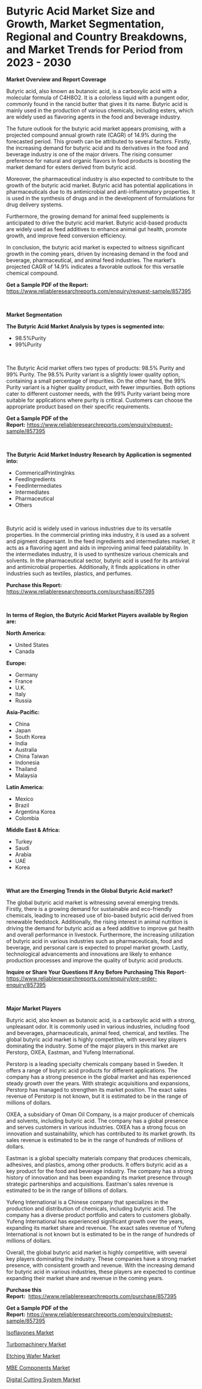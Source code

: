 <p><h1>Butyric Acid Market Size and Growth, Market Segmentation, Regional and Country Breakdowns, and Market Trends for Period from 2023 -  2030</h1></p><p><strong>Market Overview and Report Coverage</strong></p>
<p><p>Butyric acid, also known as butanoic acid, is a carboxylic acid with a molecular formula of C4H8O2. It is a colorless liquid with a pungent odor, commonly found in the rancid butter that gives it its name. Butyric acid is mainly used in the production of various chemicals, including esters, which are widely used as flavoring agents in the food and beverage industry.</p><p>The future outlook for the butyric acid market appears promising, with a projected compound annual growth rate (CAGR) of 14.9% during the forecasted period. This growth can be attributed to several factors. Firstly, the increasing demand for butyric acid and its derivatives in the food and beverage industry is one of the major drivers. The rising consumer preference for natural and organic flavors in food products is boosting the market demand for esters derived from butyric acid.</p><p>Moreover, the pharmaceutical industry is also expected to contribute to the growth of the butyric acid market. Butyric acid has potential applications in pharmaceuticals due to its antimicrobial and anti-inflammatory properties. It is used in the synthesis of drugs and in the development of formulations for drug delivery systems.</p><p>Furthermore, the growing demand for animal feed supplements is anticipated to drive the butyric acid market. Butyric acid-based products are widely used as feed additives to enhance animal gut health, promote growth, and improve feed conversion efficiency.</p><p>In conclusion, the butyric acid market is expected to witness significant growth in the coming years, driven by increasing demand in the food and beverage, pharmaceutical, and animal feed industries. The market's projected CAGR of 14.9% indicates a favorable outlook for this versatile chemical compound.</p></p>
<p><strong>Get a Sample PDF of the Report:</strong> <a href="https://www.reliableresearchreports.com/enquiry/request-sample/857395">https://www.reliableresearchreports.com/enquiry/request-sample/857395</a></p>
<p>&nbsp;</p>
<p><strong>Market Segmentation</strong></p>
<p><strong>The Butyric Acid Market Analysis by types is segmented into:</strong></p>
<p><ul><li>98.5%Purity</li><li>99%Purity</li></ul></p>
<p>&nbsp;</p>
<p><p>The Butyric Acid market offers two types of products: 98.5% Purity and 99% Purity. The 98.5% Purity variant is a slightly lower quality option, containing a small percentage of impurities. On the other hand, the 99% Purity variant is a higher quality product, with fewer impurities. Both options cater to different customer needs, with the 99% Purity variant being more suitable for applications where purity is critical. Customers can choose the appropriate product based on their specific requirements.</p></p>
<p><strong>Get a Sample PDF of the Report:</strong>&nbsp;<a href="https://www.reliableresearchreports.com/enquiry/request-sample/857395">https://www.reliableresearchreports.com/enquiry/request-sample/857395</a></p>
<p>&nbsp;</p>
<p><strong>The Butyric Acid Market Industry Research by Application is segmented into:</strong></p>
<p><ul><li>CommericalPrintingInks</li><li>FeedIngredients</li><li>FeedIntermediates</li><li>Intermediates</li><li>Pharmaceutical</li><li>Others</li></ul></p>
<p>&nbsp;</p>
<p><p>Butyric acid is widely used in various industries due to its versatile properties. In the commercial printing inks industry, it is used as a solvent and pigment dispersant. In the feed ingredients and intermediates market, it acts as a flavoring agent and aids in improving animal feed palatability. In the intermediates industry, it is used to synthesize various chemicals and solvents. In the pharmaceutical sector, butyric acid is used for its antiviral and antimicrobial properties. Additionally, it finds applications in other industries such as textiles, plastics, and perfumes.</p></p>
<p><strong>Purchase this Report:</strong>&nbsp; <a href="https://www.reliableresearchreports.com/purchase/857395">https://www.reliableresearchreports.com/purchase/857395</a></p>
<p>&nbsp;</p>
<p><strong>In terms of Region, the Butyric Acid Market Players available by Region are:</strong></p>
<p>
    <p> <strong> North America: </strong>
        <ul>
            <li>United States</li>
            <li>Canada</li>
        </ul>
        </p> 
    <p> <strong> Europe: </strong>
        <ul>
            <li>Germany</li>
            <li>France</li>
            <li>U.K.</li>
            <li>Italy</li>
            <li>Russia</li>
        </ul>
        </p> 
    <p> <strong> Asia-Pacific: </strong>
        <ul>
            <li>China</li>
            <li>Japan</li>
            <li>South Korea</li>
            <li>India</li>
            <li>Australia</li>
            <li>China Taiwan</li>
            <li>Indonesia</li>
            <li>Thailand</li>
            <li>Malaysia</li>
        </ul>
        </p> 
    <p> <strong> Latin America: </strong>
        <ul>
            <li>Mexico</li>
            <li>Brazil</li>
            <li>Argentina Korea</li>
            <li>Colombia</li>
        </ul>
        </p> 
    <p> <strong> Middle East & Africa: </strong>
        <ul>
            <li>Turkey</li>
            <li>Saudi</li>
            <li>Arabia</li>
            <li>UAE</li>
            <li>Korea</li>
        </ul>
    </p>
    </p>
<p>&nbsp;</p>
<p><strong>What are the Emerging Trends in the Global Butyric Acid market?</strong></p>
<p><p>The global butyric acid market is witnessing several emerging trends. Firstly, there is a growing demand for sustainable and eco-friendly chemicals, leading to increased use of bio-based butyric acid derived from renewable feedstock. Additionally, the rising interest in animal nutrition is driving the demand for butyric acid as a feed additive to improve gut health and overall performance in livestock. Furthermore, the increasing utilization of butyric acid in various industries such as pharmaceuticals, food and beverage, and personal care is expected to propel market growth. Lastly, technological advancements and innovations are likely to enhance production processes and improve the quality of butyric acid products.</p></p>
<p><strong>Inquire or Share Your Questions If Any Before Purchasing This Report</strong>- <a href="https://www.reliableresearchreports.com/enquiry/pre-order-enquiry/857395">https://www.reliableresearchreports.com/enquiry/pre-order-enquiry/857395</a></p>
<p>&nbsp;</p>
<p><strong>Major Market Players</strong></p>
<p><p>Butyric acid, also known as butanoic acid, is a carboxylic acid with a strong, unpleasant odor. It is commonly used in various industries, including food and beverages, pharmaceuticals, animal feed, chemical, and textiles. The global butyric acid market is highly competitive, with several key players dominating the industry. Some of the major players in this market are Perstorp, OXEA, Eastman, and Yufeng International.</p><p>Perstorp is a leading specialty chemicals company based in Sweden. It offers a range of butyric acid products for different applications. The company has a strong presence in the global market and has experienced steady growth over the years. With strategic acquisitions and expansions, Perstorp has managed to strengthen its market position. The exact sales revenue of Perstorp is not known, but it is estimated to be in the range of millions of dollars.</p><p>OXEA, a subsidiary of Oman Oil Company, is a major producer of chemicals and solvents, including butyric acid. The company has a global presence and serves customers in various industries. OXEA has a strong focus on innovation and sustainability, which has contributed to its market growth. Its sales revenue is estimated to be in the range of hundreds of millions of dollars.</p><p>Eastman is a global specialty materials company that produces chemicals, adhesives, and plastics, among other products. It offers butyric acid as a key product for the food and beverage industry. The company has a strong history of innovation and has been expanding its market presence through strategic partnerships and acquisitions. Eastman's sales revenue is estimated to be in the range of billions of dollars.</p><p>Yufeng International is a Chinese company that specializes in the production and distribution of chemicals, including butyric acid. The company has a diverse product portfolio and caters to customers globally. Yufeng International has experienced significant growth over the years, expanding its market share and revenue. The exact sales revenue of Yufeng International is not known but is estimated to be in the range of hundreds of millions of dollars.</p><p>Overall, the global butyric acid market is highly competitive, with several key players dominating the industry. These companies have a strong market presence, with consistent growth and revenue. With the increasing demand for butyric acid in various industries, these players are expected to continue expanding their market share and revenue in the coming years.</p></p>
<p><strong>Purchase this Report:</strong>&nbsp;&nbsp;<a href="https://www.reliableresearchreports.com/purchase/857395">https://www.reliableresearchreports.com/purchase/857395</a></p>
<p></p>
<p><strong>Get a Sample PDF of the Report:</strong>&nbsp;<a href="https://www.reliableresearchreports.com/enquiry/request-sample/857395">https://www.reliableresearchreports.com/enquiry/request-sample/857395</a></p>
<p><p><a href="https://github.com/RickHolmes3/Market-Research-Report-List-2/blob/main/isoflavones-market.md">Isoflavones Market</a></p><p><a href="https://medium.com/@ebbaeffertz1951/turbomachinery-market-the-key-to-successful-business-strategy-forecast-till-2030-2f42b84f6a3a">Turbomachinery Market</a></p><p><a href="https://medium.com/@flavietowne/etching-wafer-market-comprehensive-assessment-by-type-application-and-geography-6e95f06c3bf6">Etching Wafer Market</a></p><p><a href="https://medium.com/@amayabeahan/mbe-components-market-analysis-and-sze-forecasted-for-period-from-2023-to-2030-cc46221f8ec1">MBE Components Market</a></p><p><a href="https://medium.com/@lavernacole2023/digital-cutting-system-market-size-and-market-trends-complete-industry-overview-2023-to-2030-30be5311bb2d">Digital Cutting System Market</a></p></p>
